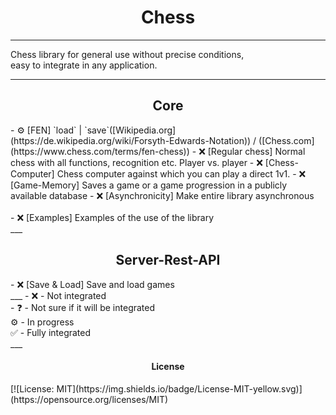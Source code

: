 
<h1 style="text-align:center">Chess</h1>

___
Chess library for general use without precise conditions, <br> 
easy to integrate in any application. <br>
___
<h2 style="text-align:center">Core</h2>
- ⚙️ [FEN] `load` | `save`([Wikipedia.org](https://de.wikipedia.org/wiki/Forsyth-Edwards-Notation)) 
/ ([Chess.com](https://www.chess.com/terms/fen-chess))
- ❌ [Regular chess] Normal chess with all functions, recognition etc. Player vs. player
- ❌ [Chess-Computer] Chess computer against which you can play a direct 1v1.
- ❌ [Game-Memory] Saves a game or a game progression in a publicly available database
- ❌ [Asynchronicity] Make entire library asynchronous
<br><br>
- ❌ [Examples] Examples of the use of the library <br>
___
<h2 style="text-align:center">Server-Rest-API</h2>
- ❌ [Save & Load] Save and load games <br>
___
- ❌ - Not integrated <br>
- ❓ - Not sure if it will be integrated <br>
⚙️ - In progress <br>
✅ - Fully integrated <br>
___

<h4 style="text-align:center">License</h4>
[![License: MIT](https://img.shields.io/badge/License-MIT-yellow.svg)](https://opensource.org/licenses/MIT)